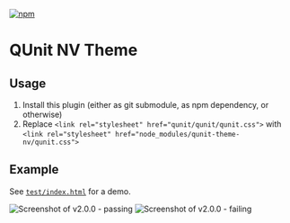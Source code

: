 [![npm](https://img.shields.io/npm/v/qunit-theme-nv.svg?style=flat)](https://www.npmjs.com/package/qunit-theme-nv)

# QUnit NV Theme

## Usage

1. Install this plugin (either as git submodule, as npm dependency, or otherwise)
2. Replace `<link rel="stylesheet" href="qunit/qunit/qunit.css">` with `<link rel="stylesheet" href="node_modules/qunit-theme-nv/qunit.css">`

## Example

See [`test/index.html`](https://krinkle.github.io/qunit-theme-nv/test/) for a demo.

![Screenshot of v2.0.0 - passing](https://user-images.githubusercontent.com/156867/50667347-a5431680-0f6d-11e9-89cf-b7a43c7bb0dc.png)
![Screenshot of v2.0.0 - failing](https://user-images.githubusercontent.com/156867/50667348-a5431680-0f6d-11e9-8a09-0ec5c0d0b668.png)
